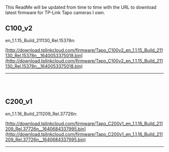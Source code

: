 

This ReadMe will be updated from time to time with the URL to download latest firmware for TP-Link Tapo cameras I own.


## C100_v2
en_1.1.15_Build_211130_Rel.15378n:

[http://download.tplinkcloud.com/firmware/Tapo_C100v2_en_1.1.15_Build_211130_Rel.15378n__1640053375018.bin](http://download.tplinkcloud.com/firmware/Tapo_C100v2_en_1.1.15_Build_211130_Rel.15378n__1640053375018.bin)

---
<br>
<br>



## C200_v1

en_1.1.16_Build_211209_Rel.37726n:

[http://download.tplinkcloud.com/firmware/Tapo_C200v1_en_1.1.16_Build_211209_Rel.37726n__1640684337995.bin](http://download.tplinkcloud.com/firmware/Tapo_C200v1_en_1.1.16_Build_211209_Rel.37726n__1640684337995.bin)

---
